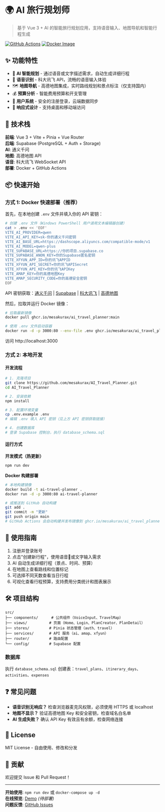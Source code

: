 # 🌍 AI 旅行规划师

> 基于 Vue 3 + AI 的智能旅行规划应用，支持语音输入、地图导航和智能行程生成

[![GitHub Actions](https://github.com/mesakurax/AI_Travel_Planner/workflows/Build%20and%20Push%20Docker%20Image/badge.svg)](https://github.com/mesakurax/AI_Travel_Planner/actions)
[![Docker Image](https://img.shields.io/badge/docker-ghcr.io-blue)](https://github.com/mesakurax/AI_Travel_Planner/pkgs/container/ai_travel_planner)

## ✨ 功能特性

- 🎯 **AI 智能规划** - 通过语音或文字描述需求，自动生成详细行程
- 🎤 **语音识别** - 科大讯飞 API，流畅的语音输入体验
- 🗺️ **地图导航** - 高德地图集成，实时路线规划和景点标注（仅支持国内）
- 💰 **预算分析** - 智能费用预算和开支管理
- 👤 **用户系统** - 安全的注册登录，云端数据同步
- 📱 **响应式设计** - 支持桌面和移动端访问

## 🚀 技术栈

**前端**: Vue 3 + Vite + Pinia + Vue Router  
**后端**: Supabase (PostgreSQL + Auth + Storage)  
**AI**: 通义千问  
**地图**: 高德地图 API  
**语音**: 科大讯飞 WebSocket API  
**部署**: Docker + GitHub Actions

## 📦 快速开始

### 方式 1: Docker 快速部署（推荐）

首先，在本地创建 `.env` 文件并填入你的 API 密钥：

```bash
# 创建 .env 文件（Windows PowerShell 用户请用文本编辑器创建）
cat > .env << 'EOF'
VITE_AI_PROVIDER=qwen
VITE_AI_API_KEY=sk-你的通义千问密钥
VITE_AI_BASE_URL=https://dashscope.aliyuncs.com/compatible-mode/v1
VITE_AI_MODEL=qwen-plus
VITE_SUPABASE_URL=https://你的项目.supabase.co
VITE_SUPABASE_ANON_KEY=你的Supabase匿名密钥
VITE_XFYUN_APP_ID=你的讯飞APPID
VITE_XFYUN_API_SECRET=你的讯飞APISecret
VITE_XFYUN_API_KEY=你的讯飞APIKey
VITE_AMAP_KEY=你的高德地图Key
VITE_AMAP_SECURITY_CODE=你的高德安全密钥
EOF
```

API 密钥获取：[通义千问](https://bailian.console.aliyun.com) | [Supabase](https://supabase.com) | [科大讯飞](https://console.xfyun.cn) | [高德地图](https://console.amap.com)

然后，拉取并运行 Docker 镜像：

```bash
# 拉取最新镜像
docker pull ghcr.io/mesakurax/ai_travel_planner:main

# 使用 .env 文件启动容器
docker run -d -p 3000:80 --env-file .env ghcr.io/mesakurax/ai_travel_planner:main
```

访问 http://localhost:3000

### 方式 2: 本地开发

#### 开发流程

```bash
# 1. 克隆项目
git clone https://github.com/mesakurax/AI_Travel_Planner.git
cd AI_Travel_Planner

# 2. 安装依赖
npm install

# 3. 配置环境变量
cp .env.example .env
# 编辑 .env 填入 API 密钥（见上方 API 密钥获取链接）

# 4. 创建数据库
# 登录 Supabase 控制台，执行 database_schema.sql
```

#### 运行方式

**开发模式（热更新）**

```bash
npm run dev
```

**Docker 构建部署**

```bash
# 本地构建镜像
docker build -t ai-travel-planner .
docker run -d -p 3000:80 ai-travel-planner

# 或推送到 GitHub 自动构建
git add .
git commit -m "更新"
git push origin main
# GitHub Actions 会自动构建并发布镜像到 ghcr.io/mesakurax/ai_travel_planner:main
```

## 📖 使用指南

1. 注册并登录账号
2. 点击"创建新行程"，使用语音🎤或文字输入需求
3. AI 自动生成详细行程（景点、时间、预算）
4. 在地图上查看路线和位置标记
5. 可选择不同天数查看当日行程
6. 可视化查看行程预算，支持费用分类统计和图表展示

## 🛠️ 项目结构

```
src/
├── components/      # 公共组件（VoiceInput、TravelMap）
├── views/          # 页面（Home、Login、PlanCreator、PlanDetail）
├── stores/         # Pinia 状态管理（auth、travel）
├── services/       # API 服务（ai、amap、xfyun）
├── router/         # 路由配置
└── config/         # Supabase 配置
```

### 数据库

执行 `database_schema.sql` 创建表：`travel_plans`、`itinerary_days`、`activities`、`expenses`

## ❓ 常见问题

- **语音识别无响应？** 检查浏览器麦克风权限，必须使用 HTTPS 或 localhost
- **地图不显示？** 验证高德地图 Key 和安全密钥，检查域名白名单
- **AI 生成失败？** 确认 API Key 有效且有余额，检查网络连接

## 📄 License

MIT License - 自由使用、修改和分发

## 🤝 贡献

欢迎提交 Issue 和 Pull Request！

---

**开始使用**: `npm run dev` 或 `docker-compose up -d`  
**在线预览**: [Demo](https://ai-travel-planner.example.com) _(待部署)_  
**问题反馈**: [GitHub Issues](https://github.com/mesakurax/AI_Travel_Planner/issues)
